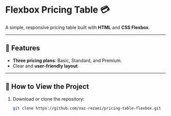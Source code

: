 # Flexbox Pricing Table 💳

A simple, responsive pricing table built with **HTML** and **CSS Flexbox**.

---

## 🌟 Features
- **Three pricing plans**: Basic, Standard, and Premium.
- Clear and **user-friendly layout**.

---

## 🚀 How to View the Project
1. Download or clone the repository:
   ```bash
   git clone https://github.com/naz-rezaei/pricing-table-flexbox.git

